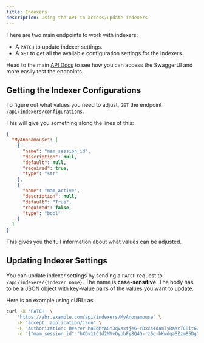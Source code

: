 ```yaml
---
title: Indexers
description: Using the API to access/update indexers
---
```


There are two main endpoints to work with indexers:

- A `PATCH` to update indexer settings.
- A `GET` to get all the available configuration settings for the indexers.

Head to the main [API Docs](./_index.md) to see how you can access the SwaggerUI
and more easily test the endpoints.

## Getting the Indexer Configurations

To figure out what values you need to adjust, `GET` the endpoint
`/api/indexers/configurations`.

This will give you something along the lines of this:

```json
{
  "MyAnonamouse": [
    {
      "name": "mam_session_id",
      "description": null,
      "default": null,
      "required": true,
      "type": "str"
    },
    {
      "name": "mam_active",
      "description": null,
      "default": "True",
      "required": false,
      "type": "bool"
    }
  ]
}
```

This gives you the full information about what values can be adjusted.

## Updating Indexer Settings

You can update indexer settings by sending a `PATCH` request to
`/api/indexers/{indexer name}`. The name is **case-sensitive**. The body has to
be a JSON object with key-value pairs of the values you want to update.

Here is an example using cURL: as

```bash
curl -X 'PATCH' \
    'https://abr.example.com/api/indexers/MyAnonamouse' \
    -H 'accept: application/json' \
    -H 'Authorization: Bearer MaEqMYAGY3qvXxtje6-YDxcs4damlyRaKzTC8itG2b8' \
    -d '{"mam_session_id":"bXDv1tC1d2MVvOypbFy8Q4Q-rz6q-bKwdqaSZzm85Dg"}'
```
